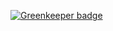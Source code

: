 

[![Greenkeeper badge](https://badges.greenkeeper.io/andreymaznyak/genetic-algorihtms-framework.svg)](https://greenkeeper.io/)